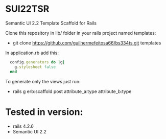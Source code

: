 # SUI22TSR
Semantic UI 2.2 Template Scaffold for Rails

Clone this repository in lib/ folder in your rails project named templates:
* git clone https://github.com/guilhermefeitosa66/bs334ts.git templates

In application.rb add this:

```rb
  config.generators do |g|
    g.stylesheet false
  end
```

To generate only the views just run:
* rails g erb:scaffold post attribute_a:type attribute_b:type

# Tested in version:
* rails 4.2.6
* Semantic UI 2.2
